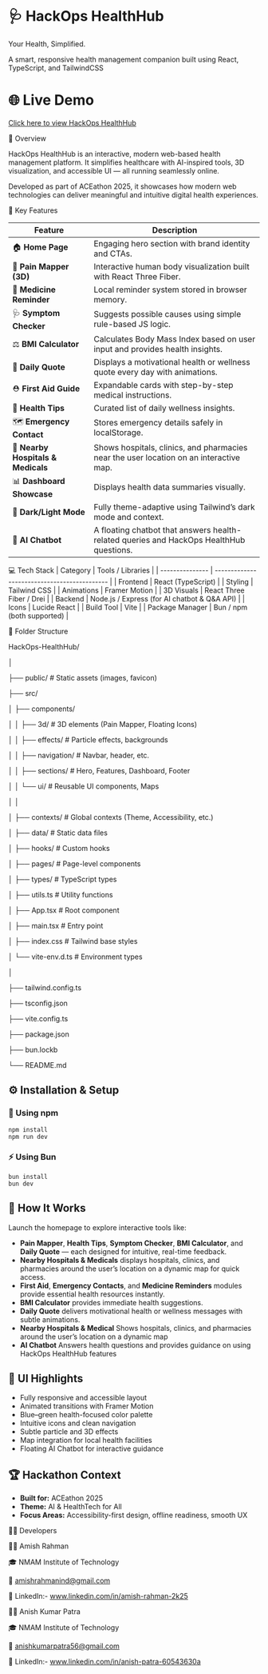 # 🩺 HackOps HealthHub
Your Health, Simplified.


A smart, responsive health management companion built using React, TypeScript, and TailwindCSS

# 🌐 Live Demo
[Click here to view HackOps HealthHub](https://hack-ops-health.vercel.app/)


🚀 Overview

HackOps HealthHub is an interactive, modern web-based health management platform.
It simplifies healthcare with AI-inspired tools, 3D visualization, and accessible UI — all running seamlessly online.

Developed as part of ACEathon 2025, it showcases how modern web technologies can deliver meaningful and intuitive digital health experiences.

🧩 Key Features

| Feature                            | Description                                                                             |
| ---------------------------------- | --------------------------------------------------------------------------------------- |
| 🏠 **Home Page**                   | Engaging hero section with brand identity and CTAs.                                     |
| 🩻 **Pain Mapper (3D)**            | Interactive human body visualization built with React Three Fiber.                      |
| 💊 **Medicine Reminder**           | Local reminder system stored in browser memory.                                         |
| 🩺 **Symptom Checker**             | Suggests possible causes using simple rule-based JS logic.                              |
| ⚖️ **BMI Calculator**              | Calculates Body Mass Index based on user input and provides health insights.            |
| 💬 **Daily Quote**                 | Displays a motivational health or wellness quote every day with animations.             |
| ⛑️ **First Aid Guide**             | Expandable cards with step-by-step medical instructions.                                |
| 🧠 **Health Tips**                 | Curated list of daily wellness insights.                                                |
| 🗺️ **Emergency Contact**          | Stores emergency details safely in localStorage.                                        |
| 🏥 **Nearby Hospitals & Medicals** | Shows hospitals, clinics, and pharmacies near the user location on an interactive map.  |
| 📊 **Dashboard Showcase**          | Displays health data summaries visually.                                                |
| 🌙 **Dark/Light Mode**             | Fully theme-adaptive using Tailwind’s dark mode and context.                            |
| 🤖 **AI Chatbot**                  | A floating chatbot that answers health-related queries and HackOps HealthHub questions. |



💻 Tech Stack
| Category        | Tools / Libraries                            |
| --------------- | -------------------------------------------- |
| Frontend        | React (TypeScript)                           |
| Styling         | Tailwind CSS                                 |
| Animations      | Framer Motion                                |
| 3D Visuals      | React Three Fiber / Drei                     |
| Backend         | Node.js / Express (for AI chatbot & Q&A API) |
| Icons           | Lucide React                                 |
| Build Tool      | Vite                                         |
| Package Manager | Bun / npm (both supported)                   |

🧱 Folder Structure

HackOps-HealthHub/

│

├── public/                  # Static assets (images, favicon)

├── src/

│   ├── components/

│   │   ├── 3d/              # 3D elements (Pain Mapper, Floating Icons)

│   │   ├── effects/         # Particle effects, backgrounds

│   │   ├── navigation/      # Navbar, header, etc.

│   │   ├── sections/        # Hero, Features, Dashboard, Footer

│   │   └── ui/              # Reusable UI components, Maps

│   │

│   ├── contexts/            # Global contexts (Theme, Accessibility, etc.)

│   ├── data/                # Static data files

│   ├── hooks/               # Custom hooks

│   ├── pages/               # Page-level components

│   ├── types/               # TypeScript types

│   ├── utils.ts             # Utility functions

│   ├── App.tsx              # Root component

│   ├── main.tsx             # Entry point

│   ├── index.css            # Tailwind base styles

│   └── vite-env.d.ts        # Environment types

│

├── tailwind.config.ts

├── tsconfig.json

├── vite.config.ts

├── package.json

├── bun.lockb

└── README.md



## ⚙️ Installation & Setup

### 🧩 Using npm

    npm install
    npm run dev

### ⚡ Using Bun

    bun install
    bun dev
## 🧠 How It Works

Launch the homepage to explore interactive tools like:

- **Pain Mapper**, **Health Tips**, **Symptom Checker**, **BMI Calculator**, and **Daily Quote** — each designed for intuitive, real-time feedback.
- **Nearby Hospitals & Medicals** displays hospitals, clinics, and pharmacies around the user’s location on a dynamic map for quick access.
- **First Aid**, **Emergency Contacts**, and **Medicine Reminders** modules provide essential health resources instantly.
- **BMI Calculator** provides immediate health suggestions.
- **Daily Quote** delivers motivational health or wellness messages with subtle animations.
- **Nearby Hospitals & Medical** Shows hospitals, clinics, and pharmacies around the user’s location on a dynamic map
- **AI Chatbot** Answers health questions and provides guidance on using HackOps HealthHub features 


## 🎨 UI Highlights

- Fully responsive and accessible layout
- Animated transitions with Framer Motion
- Blue–green health-focused color palette
- Intuitive icons and clean navigation
- Subtle particle and 3D effects
- Map integration for local health facilities
- Floating AI Chatbot for interactive guidance





## 🏆 Hackathon Context

- **Built for:** ACEathon 2025
- **Theme:** AI & HealthTech for All
- **Focus Areas:** Accessibility-first design, offline readiness, smooth UX


👨‍💻 Developers

🧑‍💻 Amish Rahman

🎓 NMAM Institute of Technology

📧 amishrahmanind@gmail.com

💼 LinkedIn:- www.linkedin.com/in/amish-rahman-2k25

🧑‍💻 Anish Kumar Patra

🎓 NMAM Institute of Technology

📧 anishkumarpatra56@gmail.com

💼 LinkedIn:- www.linkedin.com/in/anish-patra-60543630a



